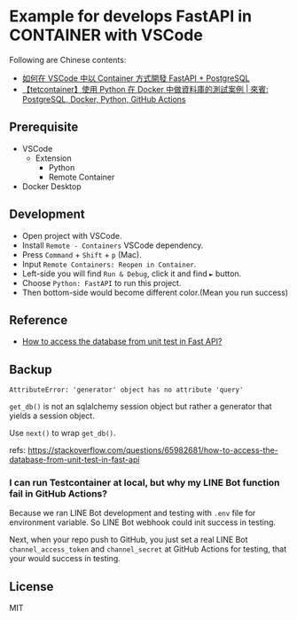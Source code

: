 # Example for develops FastAPI in CONTAINER with VSCode

Following are Chinese contents:
- [如何在 VSCode 中以 Container 方式開發 FastAPI + PostgreSQL](https://nijialin.com/2021/05/29/fastapi-dev-in-container-vscode/)
- [【tetcontainer】使用 Python 在 Docker 中做資料庫的測試案例 | 來賓: PostgreSQL, Docker, Python, GitHub Actions](https://nijialin.com/2021/11/25/python-testcontainer-fasstapi-database/)

## Prerequisite

- VSCode
  - Extension
    - Python
    - Remote Container
- Docker Desktop

## Development

- Open project with VSCode.
- Install `Remote - Containers` VSCode dependency.
- Press `Command` + `Shift` + `p` (Mac).
- Input `Remote Containers: Reopen in Container`.
- Left-side you will find `Run & Debug`, click it and find `►` button.
- Choose `Python: FastAPI` to run this project.
- Then bottom-side would become different color.(Mean you run success)

## Reference

- [How to access the database from unit test in Fast API?](https://stackoverflow.com/questions/65982681/how-to-access-the-database-from-unit-test-in-fast-api)

## Backup

```
AttributeError: 'generator' object has no attribute 'query'
```

`get_db()` is not an sqlalchemy session object but rather a generator that yields a session object.

Use `next()` to wrap `get_db()`.

refs: https://stackoverflow.com/questions/65982681/how-to-access-the-database-from-unit-test-in-fast-api

### I can run Testcontainer at local, but why my LINE Bot function fail in GitHub Actions?

Because we ran LINE Bot development and testing with `.env` file for environment variable.
So LINE Bot webhook could init success in testing.

Next, when your repo push to GitHub, you just set a real LINE Bot `channel_access_token` and `channel_secret` at GitHub Actions for testing, that your would success in testing.

## License

MIT
